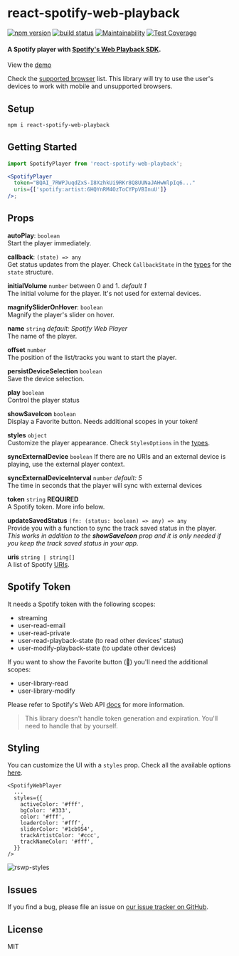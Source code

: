 # react-spotify-web-playback

[![npm version](https://badge.fury.io/js/react-spotify-web-playback.svg)](https://www.npmjs.com/package/react-spotify-web-playback) [![build status](https://travis-ci.org/gilbarbara/react-spotify-web-playback.svg)](https://travis-ci.org/gilbarbara/react-spotify-web-playback) [![Maintainability](https://api.codeclimate.com/v1/badges/9b6d6817ca7bdfe47f5e/maintainability)](https://codeclimate.com/github/gilbarbara/react-spotify-web-playback/maintainability) [![Test Coverage](https://api.codeclimate.com/v1/badges/9b6d6817ca7bdfe47f5e/test_coverage)](https://codeclimate.com/github/gilbarbara/react-spotify-web-playback/test_coverage)

#### A Spotify player with [Spotify's Web Playback SDK](https://developer.spotify.com/documentation/web-playback-sdk/).

View the [demo](https://react-spotify-web-playback.gilbarbara.dev/)

Check the [supported browser](https://developer.spotify.com/documentation/web-playback-sdk/#supported-browsers) list. This library will try to use the user's devices to work with mobile and unsupported browsers.

## Setup

```bash
npm i react-spotify-web-playback
```

## Getting Started

```jsx
import SpotifyPlayer from 'react-spotify-web-playback';

<SpotifyPlayer
  token="BQAI_7RWPJuqdZxS-I8XzhkUi9RKr8Q8UUNaJAHwWlpIq6..."
  uris={['spotify:artist:6HQYnRM4OzToCYPpVBInuU']}
/>;
```

## Props

**autoPlay**: `boolean`  
Start the player immediately.

**callback**: `(state) => any`  
Get status updates from the player. Check `CallbackState` in the [types](src/types/common.ts) for the `state` structure.

**initialVolume** `number` between 0 and 1. _default 1_  
The initial volume for the player. It's not used for external devices.

**magnifySliderOnHover**: `boolean`  
Magnify the player's slider on hover.

**name** `string` _default: Spotify Web Player_  
The name of the player.

**offset** `number`  
The position of the list/tracks you want to start the player.

**persistDeviceSelection** `boolean`  
Save the device selection.

**play** `boolean`  
Control the player status

**showSaveIcon** `boolean`  
Display a Favorite button. Needs additional scopes in your token!

**styles** `object`  
Customize the player appearance. Check `StylesOptions` in the [types](src/types/common.ts).

**syncExternalDevice** `boolean`
If there are no URIs and an external device is playing, use the external player context.

**syncExternalDeviceInterval** `number` _default: 5_  
The time in seconds that the player will sync with external devices

**token** `string` **REQUIRED**  
A Spotify token. More info below.

**updateSavedStatus** `(fn: (status: boolean) => any) => any`  
Provide you with a function to sync the track saved status in the player.  
_This works in addition to the **showSaveIcon** prop and it is only needed if you keep the track saved status in your app._

**uris** `string | string[]`  
A list of Spotify [URIs](https://developer.spotify.com/documentation/web-api/#spotify-uris-and-ids).

## Spotify Token

It needs a Spotify token with the following scopes:

- streaming
- user-read-email
- user-read-private
- user-read-playback-state (to read other devices' status)
- user-modify-playback-state (to update other devices)

If you want to show the Favorite button (💚) you'll need the additional scopes:

- user-library-read
- user-library-modify

Please refer to Spotify's Web API [docs](https://developer.spotify.com/documentation/web-api/) for more information.

> This library doesn't handle token generation and expiration. You'll need to handle that by yourself.

## Styling

You can customize the UI with a `styles` prop. Check all the available options [here](src/types/common.ts#L44).

```tsx
<SpotifyWebPlayer
  ...
  styles={{
    activeColor: '#fff',
    bgColor: '#333',
    color: '#fff',
    loaderColor: '#fff',
    sliderColor: '#1cb954',
    trackArtistColor: '#ccc',
    trackNameColor: '#fff',
  }}
/>
```

![rswp-styles](https://gilbarbara.com/files/rswp-styles-e4060ddf.png)

## Issues

If you find a bug, please file an issue on [our issue tracker on GitHub](https://github.com/gilbarbara/react-spotify-web-playback/issues).

## License

MIT
